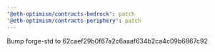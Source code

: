 ```yaml
---
'@eth-optimism/contracts-bedrock': patch
'@eth-optimism/contracts-periphery': patch
---
```


Bump forge-std to 62caef29b0f87a2c6aaaf634b2ca4c09b6867c92
